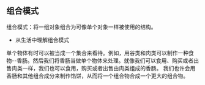 ## 组合模式

组合模式：将一组对象组合为可像单个对象一样被使用的结构。

* 从生活中理解组合模式

单个物体有时可以被当成一个集合来看待。例如，用谷类和肉类可以制作一种食物--香肠。然后我们将香肠当做单个物体来处理。就像我们可以食用、购买或者出售肉类一样，我们也可以食用，购买或者出售由肉类组成的香肠。 我们也许会用香肠和其他组合成分来制作馅饼，从而将一个组合物合成一个更大的组合物。

